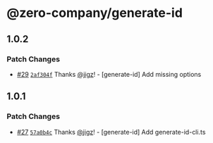 # @zero-company/generate-id

## 1.0.2

### Patch Changes

- [#29](https://github.com/zero-company/zero-community/pull/29) [`2af304f`](https://github.com/zero-company/zero-community/commit/2af304f314f6f74ed09c421ecb9a55e94490e489) Thanks [@jigz](https://github.com/jigz)! - [generate-id] Add missing options

## 1.0.1

### Patch Changes

- [#27](https://github.com/zero-company/zero-community/pull/27) [`57a0b4c`](https://github.com/zero-company/zero-community/commit/57a0b4c0e6f712bb1fabf2c861cce2139698ec03) Thanks [@jigz](https://github.com/jigz)! - [generate-id] Add generate-id-cli.ts
